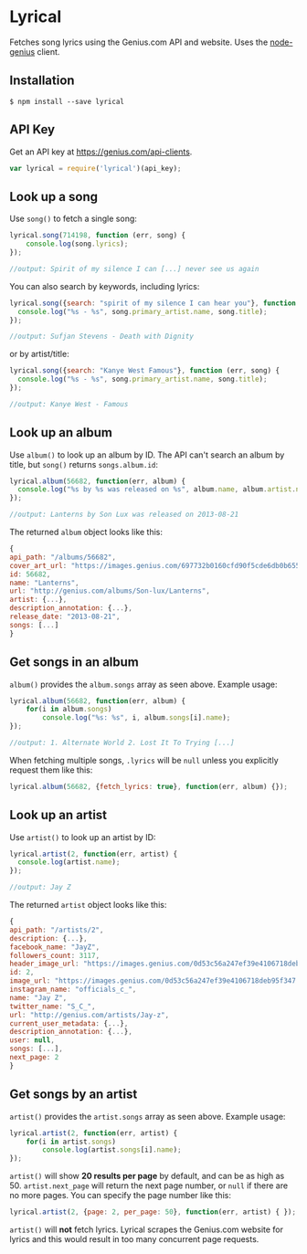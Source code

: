 # Lyrical

Fetches song lyrics using the Genius.com API and website. Uses the [node-genius](https://github.com/alexbooker/node-genius) client.

## Installation
```
$ npm install --save lyrical
```

## API Key
Get an API key at https://genius.com/api-clients.
```js
var lyrical = require('lyrical')(api_key);
```
## Look up a song
Use `song()` to fetch a single song:
```js
lyrical.song(714198, function (err, song) {
    console.log(song.lyrics);
});
```
```js
//output: Spirit of my silence I can [...] never see us again
```
You can also search by keywords, including lyrics:
```js
lyrical.song({search: "spirit of my silence I can hear you"}, function (err, song) {
  console.log("%s - %s", song.primary_artist.name, song.title);
});
```
```js
//output: Sufjan Stevens - Death with Dignity
```
or by artist/title:
```js
lyrical.song({search: "Kanye West Famous"}, function (err, song) {
  console.log("%s - %s", song.primary_artist.name, song.title);
});
```
```js
//output: Kanye West - Famous
```
## Look up an album

Use `album()` to look up an album by ID. The API can't search an album by title, but `song()` returns `songs.album.id`:
```js
lyrical.album(56682, function(err, album) {
  console.log("%s by %s was released on %s", album.name, album.artist.name,album.release_date);
});
```
```js
//output: Lanterns by Son Lux was released on 2013-08-21
```
The returned `album` object looks like this:
```js
{
api_path: "/albums/56682",
cover_art_url: "https://images.genius.com/697732b0160cfd90f5cde6db0b6555b0.1000x1000x1.jpg",
id: 56682,
name: "Lanterns",
url: "http://genius.com/albums/Son-lux/Lanterns",
artist: {...},
description_annotation: {...},
release_date: "2013-08-21",
songs: [...]
}
```
## Get songs in an album
`album()` provides the `album.songs` array as seen above. Example usage:
```js
lyrical.album(56682, function(err, album) {
    for(i in album.songs)
        console.log("%s: %s", i, album.songs[i].name);
});
```
```js
//output: 1. Alternate World 2. Lost It To Trying [...]
```
When fetching multiple songs, `.lyrics` will be `null` unless you explicitly request them like this:
```js
lyrical.album(56682, {fetch_lyrics: true}, function(err, album) {});
```
## Look up an artist
Use `artist()` to look up an artist by ID:
```js
lyrical.artist(2, function(err, artist) {
  console.log(artist.name);
});
```
```js
//output: Jay Z
```
The returned `artist` object looks like this:
```js
{
api_path: "/artists/2",
description: {...},
facebook_name: "JayZ",
followers_count: 3117,
header_image_url: "https://images.genius.com/0d53c56a247ef39e4106718deb95f347.1000x500x1.jpg",
id: 2,
image_url: "https://images.genius.com/0d53c56a247ef39e4106718deb95f347.1000x500x1.jpg",
instagram_name: "officials_c_",
name: "Jay Z",
twitter_name: "S_C_",
url: "http://genius.com/artists/Jay-z",
current_user_metadata: {...},
description_annotation: {...},
user: null,
songs: [...],
next_page: 2
}
```
## Get songs by an artist
`artist()` provides the `artist.songs` array as seen above. Example usage:
```js
lyrical.artist(2, function(err, artist) {
    for(i in artist.songs)
        console.log(artist.songs[i].name);
});
```
`artist()` will show  **20 results per page** by default, and can be as high as 50. `artist.next_page` will return the next page number, or `null` if there are no more pages. You can specify the page number like this:
```js
lyrical.artist(2, {page: 2, per_page: 50}, function(err, artist) { });
```
`artist()` will **not** fetch lyrics. Lyrical scrapes the Genius.com website for lyrics and this would result in too many concurrent page requests.
